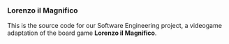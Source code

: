 ### Lorenzo il Magnifico

This is the source code for our Software Engineering project, a videogame adaptation of the board game **Lorenzo il Magnifico**.